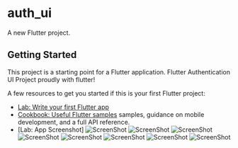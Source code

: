 # auth_ui

A new Flutter project.

## Getting Started

This project is a starting point for a Flutter application.
Flutter Authentication UI Project proudly with flutter!

A few resources to get you started if this is your first Flutter project:

- [Lab: Write your first Flutter app](https://docs.flutter.dev/get-started/codelab)
- [Cookbook: Useful Flutter samples](https://docs.flutter.dev/cookbook)
samples, guidance on mobile development, and a full API reference.
- [Lab: App Screenshot]
![ScreenShot](https://github.com/DevBox01/Auth_UI/blob/master/screenShot1.png)
![ScreenShot](https://github.com/DevBox01/Auth_UI/blob/master/screenShot2.png)
![ScreenShot](https://github.com/DevBox01/Auth_UI/blob/master/screenShot3.png)
![ScreenShot](https://github.com/DevBox01/Auth_UI/blob/master/screenShot4.png)
![ScreenShot](https://github.com/DevBox01/Auth_UI/blob/master/screenShot5.png)
![ScreenShot](https://github.com/DevBox01/Auth_UI/blob/master/screenShot6.png)
![ScreenShot](https://github.com/DevBox01/Auth_UI/blob/master/screenShot7.png)
![ScreenShot](https://github.com/DevBox01/Auth_UI/blob/master/screenShot8.png)
